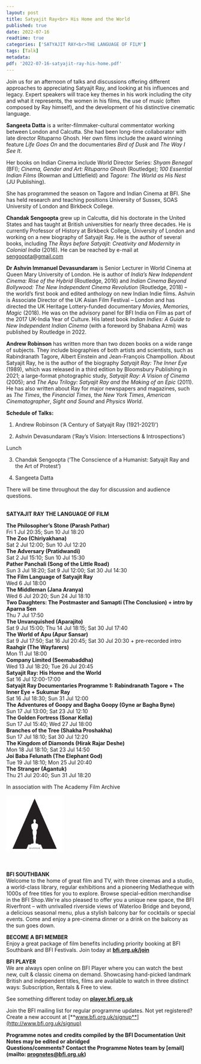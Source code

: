 ```yaml
---
layout: post
title: Satyajit Ray<br> His Home and the World
published: true
date: 2022-07-16
readtime: true
categories: ['SATYAJIT RAY<br>THE LANGUAGE OF FILM']
tags: [Talk]
metadata: 
pdf: '2022-07-16-satyajit-ray-his-home.pdf'
---
```


Join us for an afternoon of talks and discussions offering different approaches to appreciating Satyajit Ray, and looking at his influences and legacy. Expert speakers will trace key themes in his work including the city and what it represents, the women in his films, the use of music (often composed by Ray himself), and the development of his distinctive cinematic language.

**Sangeeta Datta** is a writer-filmmaker-cultural commentator working between London and Calcutta. She had been long-time collaborator with late director Rituparno Ghosh. Her own films include the award winning feature _Life Goes On_ and the documentaries _Bird of Dusk_ and _The Way I See It_.

Her books on Indian Cinema include World Director Series: _Shyam Benegal_ (BFI); _Cinema, Gender and Art: Rituparno Ghosh_ (Routledge); _100 Essential Indian Films_ (Rowman and Littlefield) and _Tagore: The World as His Nest_ (JU Publishing).

She has programmed the season on Tagore and Indian Cinema at BFI. She has held research and teaching positions University of Sussex, SOAS University of London and Birkbeck College.

**Chandak Sengoopta** grew up in Calcutta, did his doctorate in the United States and has taught at British universities for nearly three decades. He is currently Professor of History at Birkbeck College, University of London and working on a new biography of Satyajit Ray. He is the author of several books, including _The Rays before Satyajit: Creativity and Modernity in Colonial India_ (2016). He can be reached by e-mail at sengoopta@gmail.com

**Dr Ashvin Immanuel Devasundaram** is Senior Lecturer in World Cinema at Queen Mary University of London. He is author of _India’s New Independent Cinema: Rise of the Hybrid_ (Routledge, 2016) and _Indian Cinema Beyond Bollywood: The New Independent Cinema Revolution_ (Routledge, 2018) – the world’s first book and edited anthology on new Indian Indie films. Ashvin is Associate Director of the UK Asian Film Festival – London and has directed the UK Heritage Lottery-funded documentary _Movies, Memories, Magic_ (2018). He was on the advisory panel for BFI India on Film as part of the 2017 UK-India Year of Culture. His latest book _Indian Indies: A Guide to New Independent Indian Cinema_ (with a foreword by Shabana Azmi) was published by Routledge in 2022.

**Andrew Robinson** has written more than two dozen books on a wide range of subjects. They include biographies of both artists and scientists, such as Rabindranath Tagore, Albert Einstein and Jean-François Champollion. About Satyajit Ray, he is the author of the biography _Satyajit Ray: The Inner Eye_ (1989), which was released in a third edition by Bloomsbury Publishing in 2021; a large-format photographic study, _Satyajit Ray: A Vision of Cinema_ (2005); and _The Apu Trilogy: Satyajit Ray and the Making of an Epic_ (2011). He has also written about Ray for major newspapers and magazines, such as _The Times_, the _Financial Times,_ the _New York Times_, _American Cinematographer_, _Sight and Sound_ and _Physics World_.  

**Schedule of Talks:**  

1. Andrew Robinson (‘A Century of Satyajit Ray (1921-2021)’)

2. Ashvin Devasundaram (‘Ray’s Vision: Intersections & Introspections’)

Lunch

3. Chandak Sengoopta (‘The Conscience of a Humanist: Satyajit Ray and the Art of Protest’)

4. Sangeeta Datta

There will be time throughout the day for discussion and audience questions.  <br>
<br>

**SATYAJIT RAY**
**THE LANGUAGE OF FILM**<br>

**The Philosopher’s Stone (Parash Pathar)**<br>
Fri 1 Jul 20:35; Sun 10 Jul 18:20<br>
**The Zoo (Chiriyakhana)**<br>
Sat 2 Jul 12:00; Sun 10 Jul 12:20<br>
**The Adversary (Pratidwandi)**<br>
Sat 2 Jul 15:10; Sun 10 Jul 15:30<br>
**Pather Panchali (Song of the Little Road)**<br>
Sun 3 Jul 18:20; Sat 9 Jul 12:00; Sat 30 Jul 14:30<br>
**The Film Language of Satyajit Ray**<br>
Wed 6 Jul 18:00<br>
**The Middleman (Jana Aranya)**<br>
Wed 6 Jul 20:20; Sun 24 Jul 18:10<br>
**Two Daughters: The Postmaster and Samapti (The Conclusion) + intro by Aparna Sen**<br>
Thu 7 Jul 17:50<br>
**The Unvanquished (Aparajito)**<br>
Sat 9 Jul 15:00; Thu 14 Jul 18:15; Sat 30 Jul 17:40<br>
**The World of Apu (Apur Sansar)**<br>
Sat 9 Jul 17:50; Sat 16 Jul 20:45; Sat 30 Jul 20:30  + pre-recorded intro<br>
**Raahgir (The Wayfarers)**<br>
Mon 11 Jul 18:00<br>
**Company Limited (Seemabaddha)**<br>
Wed 13 Jul 18:20; Tue 26 Jul 20:45<br>
**Satyajit Ray: His Home and the World**<br>
Sat 16 Jul 12:00-17:00<br>
**Satyajit Ray Documentaries Programme 1: Rabindranath Tagore + The Inner Eye  + Sukumar Ray**<br>
Sat 16 Jul 18:30; Sun 31 Jul 12:00<br>
**The Adventures of Goopy and Bagha Goopy (Gyne ar Bagha Byne)**<br>
Sun 17 Jul 13:00; Sat 23 Jul 12:10<br>
**The Golden Fortress (Sonar Kella)**<br>
Sun 17 Jul 15:40; Wed 27 Jul 18:00<br>
**Branches of the Tree (Shakha Proshakha)**<br>
Sun 17 Jul 18:10; Sat 30 Jul 12:20<br>
**The Kingdom of Diamonds (Hirak Rajar Deshe)**<br>
Mon 18 Jul 18:10; Sat 23 Jul 14:50<br>
**Joi Baba Felunath (The Elephant God)**<br>
Tue 19 Jul 18:10; Mon 25 Jul 20:40<br>
**The Stranger (Agantuk)**<br>
Thu 21 Jul 20:40; Sun 31 Jul 18:20<br>

In association with The Academy Film Archive

<img style="float: left;" src="/img/academy-logo-01.png" width="30%" height="30%">
<br><br><br><br><br><br><br><br><br><br><br>

**BFI SOUTHBANK**  
Welcome to the home of great film and TV, with three cinemas and a studio, a world-class library, regular exhibitions and a pioneering Mediatheque with 1000s of free titles for you to explore. Browse special-edition merchandise in the BFI Shop.We&#39;re also pleased to offer you a unique new space, the BFI Riverfront – with unrivalled riverside views of Waterloo Bridge and beyond, a delicious seasonal menu, plus a stylish balcony bar for cocktails or special events. Come and enjoy a pre-cinema dinner or a drink on the balcony as the sun goes down.  

**BECOME A BFI MEMBER**  
Enjoy a great package of film benefits including priority booking at BFI Southbank and BFI Festivals. Join today at [**bfi.org.uk/join**](http://www.bfi.org.uk/join)  

**BFI PLAYER**  
 We are always open online on BFI Player where you can watch the best new, cult &amp; classic cinema on demand. Showcasing hand-picked landmark British and independent titles, films are available to watch in three distinct ways: Subscription, Rentals &amp; Free to view.  

See something different today on [**player.bfi.org.uk**](https://player.bfi.org.uk)  

Join the BFI mailing list for regular programme updates. Not yet registered? Create a new account at [**www.bfi.org.uk/signup**](http://www.bfi.org.uk/signup)

**Programme notes and credits compiled by the BFI Documentation Unit  
Notes may be edited or abridged  
Questions/comments? Contact the Programme Notes team by [email](mailto: prognotes@bfi.org.uk)**
